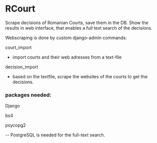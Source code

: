 # RCourt
Scrape decisions of Romanian Courts, save them in the DB. Show the results in web interface, that enables a full text 
search of the decisions.

Webscraping is done by custom django-admin commands:

court_import
- import courts and their web adresses from a text-file

decision_import
- based on the textfile, scrape the websites of the courts to get the decisions.

### packages needed:
Django

bs4

psycopg2

-- PostgreSQL is needed for the full-text search.
